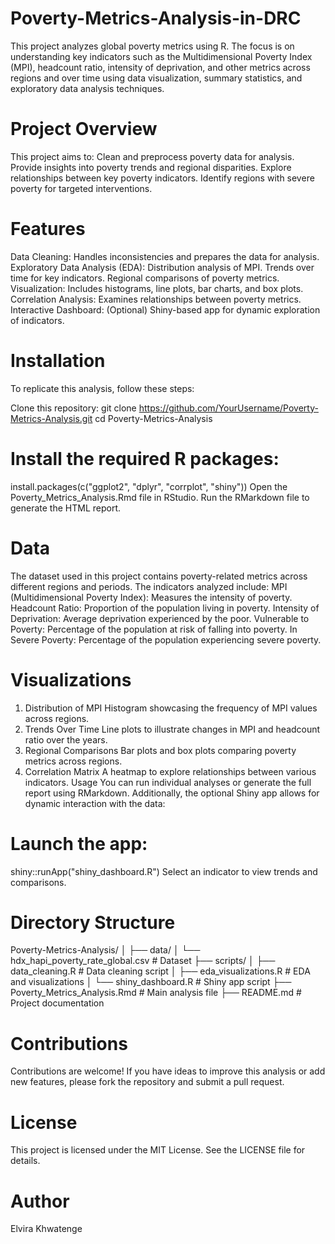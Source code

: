 # Poverty-Metrics-Analysis-in-DRC
This project analyzes global poverty metrics using R. The focus is on understanding key indicators such as the Multidimensional Poverty Index (MPI), headcount ratio, intensity of deprivation, and other metrics across regions and over time using data visualization, summary statistics, and exploratory data analysis techniques.

# Project Overview
This project aims to:
Clean and preprocess poverty data for analysis.
Provide insights into poverty trends and regional disparities.
Explore relationships between key poverty indicators.
Identify regions with severe poverty for targeted interventions.

# Features
Data Cleaning: Handles inconsistencies and prepares the data for analysis.
Exploratory Data Analysis (EDA):
Distribution analysis of MPI.
Trends over time for key indicators.
Regional comparisons of poverty metrics.
Visualization: Includes histograms, line plots, bar charts, and box plots.
Correlation Analysis: Examines relationships between poverty metrics.
Interactive Dashboard: (Optional) Shiny-based app for dynamic exploration of indicators.

# Installation
To replicate this analysis, follow these steps:

Clone this repository:
git clone https://github.com/YourUsername/Poverty-Metrics-Analysis.git
cd Poverty-Metrics-Analysis

# Install the required R packages:
install.packages(c("ggplot2", "dplyr", "corrplot", "shiny"))
Open the Poverty_Metrics_Analysis.Rmd file in RStudio.
Run the RMarkdown file to generate the HTML report.

# Data
The dataset used in this project contains poverty-related metrics across different regions and periods. The indicators analyzed include:
MPI (Multidimensional Poverty Index): Measures the intensity of poverty.
Headcount Ratio: Proportion of the population living in poverty.
Intensity of Deprivation: Average deprivation experienced by the poor.
Vulnerable to Poverty: Percentage of the population at risk of falling into poverty.
In Severe Poverty: Percentage of the population experiencing severe poverty.

# Visualizations
1. Distribution of MPI
Histogram showcasing the frequency of MPI values across regions.
2. Trends Over Time
Line plots to illustrate changes in MPI and headcount ratio over the years.
3. Regional Comparisons
Bar plots and box plots comparing poverty metrics across regions.
4. Correlation Matrix
A heatmap to explore relationships between various indicators.
Usage
You can run individual analyses or generate the full report using RMarkdown. Additionally, the optional Shiny app allows for dynamic interaction with the data:

# Launch the app:
shiny::runApp("shiny_dashboard.R")
Select an indicator to view trends and comparisons.

# Directory Structure

Poverty-Metrics-Analysis/
│
├── data/
│   └── hdx_hapi_poverty_rate_global.csv   # Dataset
├── scripts/
│   ├── data_cleaning.R                    # Data cleaning script
│   ├── eda_visualizations.R               # EDA and visualizations
│   └── shiny_dashboard.R                  # Shiny app script
├── Poverty_Metrics_Analysis.Rmd           # Main analysis file
├── README.md                              # Project documentation

# Contributions
Contributions are welcome! If you have ideas to improve this analysis or add new features, please fork the repository and submit a pull request.

# License
This project is licensed under the MIT License. See the LICENSE file for details.

# Author
Elvira Khwatenge
